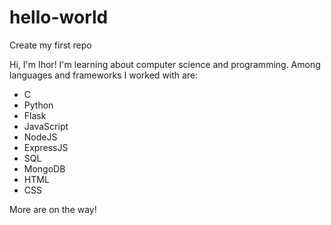 # hello-world
Create my first repo

Hi, I'm Ihor! 
I'm learning about computer science and programming.
Among languages and frameworks I worked with are:
  - C
  - Python
  - Flask
  - JavaScript
  - NodeJS
  - ExpressJS
  - SQL
  - MongoDB
  - HTML
  - CSS
  
More are on the way!
